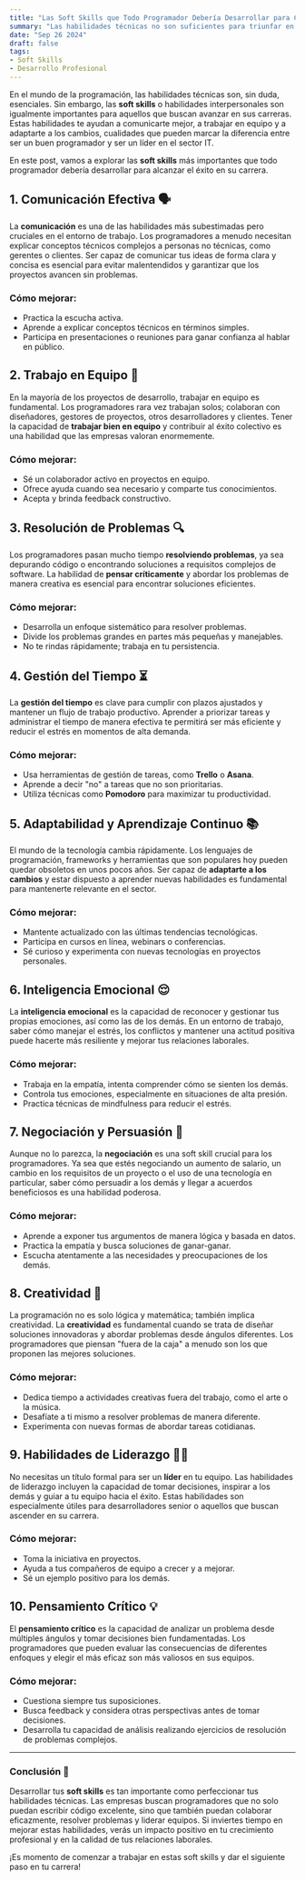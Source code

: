 ```yaml
---
title: "Las Soft Skills que Todo Programador Debería Desarrollar para Crecer en su Carrera 💡👨‍💻"
summary: "Las habilidades técnicas no son suficientes para triunfar en el mundo de la programación. Descubre las soft skills que todo programador necesita para avanzar en su carrera profesional y destacar en el sector IT."
date: "Sep 26 2024"
draft: false
tags:
- Soft Skills
- Desarrollo Profesional
---
```


En el mundo de la programación, las habilidades técnicas son, sin duda, esenciales. Sin embargo, las **soft skills** o habilidades interpersonales son igualmente importantes para aquellos que buscan avanzar en sus carreras. Estas habilidades te ayudan a comunicarte mejor, a trabajar en equipo y a adaptarte a los cambios, cualidades que pueden marcar la diferencia entre ser un buen programador y ser un líder en el sector IT.

En este post, vamos a explorar las **soft skills** más importantes que todo programador debería desarrollar para alcanzar el éxito en su carrera.

## 1. Comunicación Efectiva 🗣️

La **comunicación** es una de las habilidades más subestimadas pero cruciales en el entorno de trabajo. Los programadores a menudo necesitan explicar conceptos técnicos complejos a personas no técnicas, como gerentes o clientes. Ser capaz de comunicar tus ideas de forma clara y concisa es esencial para evitar malentendidos y garantizar que los proyectos avancen sin problemas.

### Cómo mejorar:
- Practica la escucha activa.
- Aprende a explicar conceptos técnicos en términos simples.
- Participa en presentaciones o reuniones para ganar confianza al hablar en público.

## 2. Trabajo en Equipo 🤝

En la mayoría de los proyectos de desarrollo, trabajar en equipo es fundamental. Los programadores rara vez trabajan solos; colaboran con diseñadores, gestores de proyectos, otros desarrolladores y clientes. Tener la capacidad de **trabajar bien en equipo** y contribuir al éxito colectivo es una habilidad que las empresas valoran enormemente.

### Cómo mejorar:
- Sé un colaborador activo en proyectos en equipo.
- Ofrece ayuda cuando sea necesario y comparte tus conocimientos.
- Acepta y brinda feedback constructivo.

## 3. Resolución de Problemas 🔍

Los programadores pasan mucho tiempo **resolviendo problemas**, ya sea depurando código o encontrando soluciones a requisitos complejos de software. La habilidad de **pensar críticamente** y abordar los problemas de manera creativa es esencial para encontrar soluciones eficientes.

### Cómo mejorar:
- Desarrolla un enfoque sistemático para resolver problemas.
- Divide los problemas grandes en partes más pequeñas y manejables.
- No te rindas rápidamente; trabaja en tu persistencia.

## 4. Gestión del Tiempo ⏳

La **gestión del tiempo** es clave para cumplir con plazos ajustados y mantener un flujo de trabajo productivo. Aprender a priorizar tareas y administrar el tiempo de manera efectiva te permitirá ser más eficiente y reducir el estrés en momentos de alta demanda.

### Cómo mejorar:
- Usa herramientas de gestión de tareas, como **Trello** o **Asana**.
- Aprende a decir "no" a tareas que no son prioritarias.
- Utiliza técnicas como **Pomodoro** para maximizar tu productividad.

## 5. Adaptabilidad y Aprendizaje Continuo 📚

El mundo de la tecnología cambia rápidamente. Los lenguajes de programación, frameworks y herramientas que son populares hoy pueden quedar obsoletos en unos pocos años. Ser capaz de **adaptarte a los cambios** y estar dispuesto a aprender nuevas habilidades es fundamental para mantenerte relevante en el sector.

### Cómo mejorar:
- Mantente actualizado con las últimas tendencias tecnológicas.
- Participa en cursos en línea, webinars o conferencias.
- Sé curioso y experimenta con nuevas tecnologías en proyectos personales.

## 6. Inteligencia Emocional 😌

La **inteligencia emocional** es la capacidad de reconocer y gestionar tus propias emociones, así como las de los demás. En un entorno de trabajo, saber cómo manejar el estrés, los conflictos y mantener una actitud positiva puede hacerte más resiliente y mejorar tus relaciones laborales.

### Cómo mejorar:
- Trabaja en la empatía, intenta comprender cómo se sienten los demás.
- Controla tus emociones, especialmente en situaciones de alta presión.
- Practica técnicas de mindfulness para reducir el estrés.

## 7. Negociación y Persuasión 💼

Aunque no lo parezca, la **negociación** es una soft skill crucial para los programadores. Ya sea que estés negociando un aumento de salario, un cambio en los requisitos de un proyecto o el uso de una tecnología en particular, saber cómo persuadir a los demás y llegar a acuerdos beneficiosos es una habilidad poderosa.

### Cómo mejorar:
- Aprende a exponer tus argumentos de manera lógica y basada en datos.
- Practica la empatía y busca soluciones de ganar-ganar.
- Escucha atentamente a las necesidades y preocupaciones de los demás.

## 8. Creatividad 🎨

La programación no es solo lógica y matemática; también implica creatividad. La **creatividad** es fundamental cuando se trata de diseñar soluciones innovadoras y abordar problemas desde ángulos diferentes. Los programadores que piensan "fuera de la caja" a menudo son los que proponen las mejores soluciones.

### Cómo mejorar:
- Dedica tiempo a actividades creativas fuera del trabajo, como el arte o la música.
- Desafíate a ti mismo a resolver problemas de manera diferente.
- Experimenta con nuevas formas de abordar tareas cotidianas.

## 9. Habilidades de Liderazgo 👩‍🏫

No necesitas un título formal para ser un **líder** en tu equipo. Las habilidades de liderazgo incluyen la capacidad de tomar decisiones, inspirar a los demás y guiar a tu equipo hacia el éxito. Estas habilidades son especialmente útiles para desarrolladores senior o aquellos que buscan ascender en su carrera.

### Cómo mejorar:
- Toma la iniciativa en proyectos.
- Ayuda a tus compañeros de equipo a crecer y a mejorar.
- Sé un ejemplo positivo para los demás.

## 10. Pensamiento Crítico 💡

El **pensamiento crítico** es la capacidad de analizar un problema desde múltiples ángulos y tomar decisiones bien fundamentadas. Los programadores que pueden evaluar las consecuencias de diferentes enfoques y elegir el más eficaz son más valiosos en sus equipos.

### Cómo mejorar:
- Cuestiona siempre tus suposiciones.
- Busca feedback y considera otras perspectivas antes de tomar decisiones.
- Desarrolla tu capacidad de análisis realizando ejercicios de resolución de problemas complejos.

---

### Conclusión 🎯

Desarrollar tus **soft skills** es tan importante como perfeccionar tus habilidades técnicas. Las empresas buscan programadores que no solo puedan escribir código excelente, sino que también puedan colaborar eficazmente, resolver problemas y liderar equipos. Si inviertes tiempo en mejorar estas habilidades, verás un impacto positivo en tu crecimiento profesional y en la calidad de tus relaciones laborales.

¡Es momento de comenzar a trabajar en estas soft skills y dar el siguiente paso en tu carrera!
```
